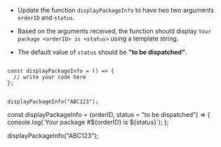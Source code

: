 - Update the function `displayPackageInfo`
  to have two two arguments
  `orderID` and `status`.

- Based on the arguments received,
  the function should display
  `Your package <orderID> is <status>`
  using a template string.

- The default value of `status`
  should be **"to be dispatched"**.

<codeblock type="exercise" language="javascript" testMode="fixedInput">
<code>
const displayPackageInfo = () => {
  // write your code here
};

displayPackageInfo("ABC123");
</code>

<solution>
const displayPackageInfo = (orderID, status = "to be dispatched") => {
  console.log(`Your package #${orderID} is ${status}`);
};

displayPackageInfo("ABC123");
</solution>
</codeblock>
